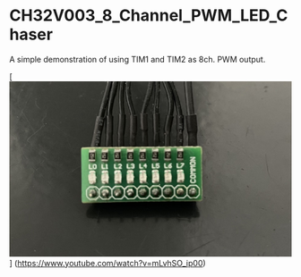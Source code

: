 # CH32V003_8_Channel_PWM_LED_Chaser
A simple demonstration of using TIM1 and TIM2 as 8ch. PWM output.

[![Watch the video](https://github.com/lennox-13/CH32V003_8_Channel_PWM_LED_Chaser/blob/main/thumbnail.jpg)]
(https://www.youtube.com/watch?v=mLvhSO_ip00)
